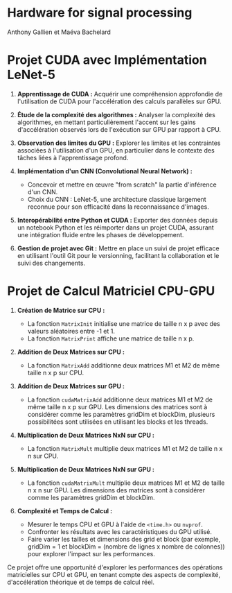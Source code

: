 # Hardware for signal processing
Anthony Gallien et Maéva Bachelard


# Projet CUDA avec Implémentation LeNet-5

1. **Apprentissage de CUDA :** Acquérir une compréhension approfondie de l'utilisation de CUDA pour l'accélération des calculs parallèles sur GPU.

2. **Étude de la complexité des algorithmes :** Analyser la complexité des algorithmes, en mettant particulièrement l'accent sur les gains d'accélération observés lors de l'exécution sur GPU par rapport à CPU.

3. **Observation des limites du GPU :** Explorer les limites et les contraintes associées à l'utilisation d'un GPU, en particulier dans le contexte des tâches liées à l'apprentissage profond.

4. **Implémentation d'un CNN (Convolutional Neural Network) :**
   - Concevoir et mettre en œuvre "from scratch" la partie d'inférence d'un CNN.
   - Choix du CNN : LeNet-5, une architecture classique largement reconnue pour son efficacité dans la reconnaissance d'images.

5. **Interopérabilité entre Python et CUDA :** Exporter des données depuis un notebook Python et les réimporter dans un projet CUDA, assurant une intégration fluide entre les phases de développement.

6. **Gestion de projet avec Git :** Mettre en place un suivi de projet efficace en utilisant l'outil Git pour le versionning, facilitant la collaboration et le suivi des changements.


# Projet de Calcul Matriciel CPU-GPU

1. **Création de Matrice sur CPU :**
   - La fonction `MatrixInit` initialise une matrice de taille n x p avec des valeurs aléatoires entre -1 et 1.
   - La fonction `MatrixPrint` affiche une matrice de taille n x p.
   
2. **Addition de Deux Matrices sur CPU :**
   - La fonction `MatrixAdd` additionne deux matrices M1 et M2 de même taille n x p sur CPU.

3. **Addition de Deux Matrices sur GPU :**
   - La fonction `cudaMatrixAdd` additionne deux matrices M1 et M2 de même taille n x p sur GPU. Les dimensions des matrices sont à considérer comme les paramètres gridDim et blockDim, plusieurs possibilitées sont utilisées en utilisant les blocks et les threads.

4. **Multiplication de Deux Matrices NxN sur CPU :**
   - La fonction `MatrixMult` multiplie deux matrices M1 et M2 de taille n x n sur CPU.

5. **Multiplication de Deux Matrices NxN sur GPU :**
   - La fonction `cudaMatrixMult` multiplie deux matrices M1 et M2 de taille n x n sur GPU. Les dimensions des matrices sont à considérer comme les paramètres gridDim et blockDim.

6. **Complexité et Temps de Calcul :**
   - Mesurer le temps CPU et GPU à l'aide de `<time.h>` ou `nvprof`.
   - Confronter les résultats avec les caractéristiques du GPU utilisé.
   - Faire varier les tailles et dimensions des grid et block (par exemple, gridDim = 1 et blockDim = (nombre de lignes x nombre de colonnes)) pour explorer l'impact sur les performances.

Ce projet offre une opportunité d'explorer les performances des opérations matricielles sur CPU et GPU, en tenant compte des aspects de complexité, d'accélération théorique et de temps de calcul réel.
